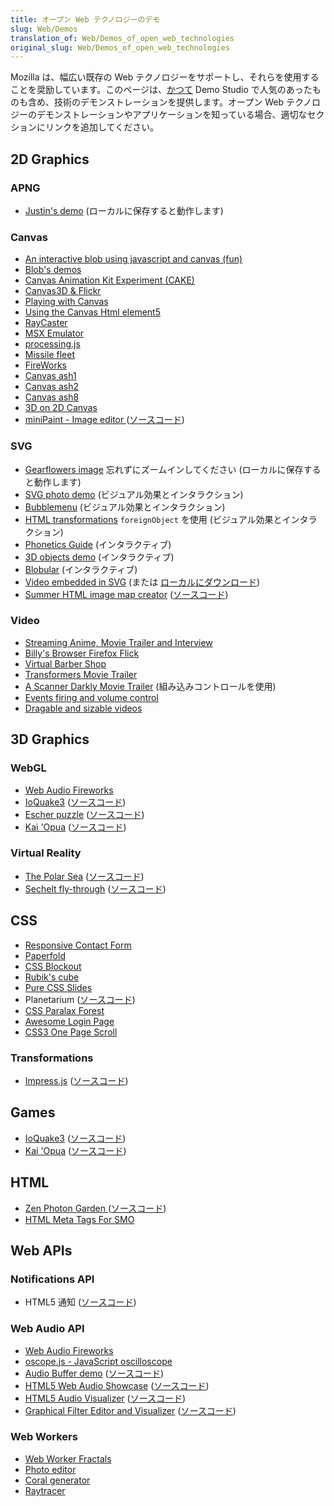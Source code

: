 ```yaml
---
title: オープン Web テクノロジーのデモ
slug: Web/Demos
translation_of: Web/Demos_of_open_web_technologies
original_slug: Web/Demos_of_open_web_technologies
---
```

Mozilla は、幅広い既存の Web テクノロジーをサポートし、それらを使用することを奨励しています。このページは、[かつて](https://blog.mozilla.org/community/2015/12/18/saying-goodbye-to-demo-studio/) Demo Studio で人気のあったものも含め、技術のデモンストレーションを提供します。オープン Web テクノロジーのデモンストレーションやアプリケーションを知っている場合、適切なセクションにリンクを追加してください。

## 2D Graphics

### APNG

- [Justin's demo](http://people.mozilla.com/~dolske/apng/demo.html) (ローカルに保存すると動作します)

### Canvas

- [An interactive blob using javascript and canvas (fun)](http://www.blobsallad.se/)
- [Blob's demos](http://blobsallad.se/article/)
- [Canvas Animation Kit Experiment (CAKE)](http://glimr.rubyforge.org/cake/canvas.html)
- [Canvas3D & Flickr](http://www.xs4all.nl/~peterned/3d/)
- [Playing with Canvas](http://arapehlivanian.com/wp-content/uploads/2007/02/canvas.html)
- [Using the Canvas Html element5](http://langexplr.blogspot.com/2008/11/using-canvas-html-element.html)
- [RayCaster](/samples/raycaster/RayCaster.html "https://developer.mozilla.org/editor/fckeditor/core/editor/samples/raycaster/RayCaster.html")
- [MSX Emulator](http://jsmsxdemo.googlepages.com/jsmsx.html)
- [processing.js](http://processingjs.org/exhibition/)
- [Missile fleet](http://glimr.rubyforge.org/cake/missile_fleet.html)
- [FireWorks](http://glimr.rubyforge.org/cake/demos/fireworks2.6rt.html)
- [Canvas ash1](http://glimr.rubyforge.org/cake/demos/canvas_ash.html)
- [Canvas ash2](http://glimr.rubyforge.org/cake/demos/canvas_ash2.html)
- [Canvas ash8](http://glimr.rubyforge.org/cake/demos/canvas_ash8.html)
- [3D on 2D Canvas](http://gyu.que.jp/jscloth/)
- [miniPaint - Image editor ](http://viliusle.github.io/miniPaint/)([ソースコード](https://github.com/viliusle/miniPaint))

### SVG

- [Gearflowers image](http://www.kde-look.org/CONTENT/content-files/19524-gearflowers.svg.gz) 忘れずにズームインしてください (ローカルに保存すると動作します)
- [SVG photo demo](http://people.mozilla.com/~vladimir/demos/photos.svg) (ビジュアル効果とインタラクション)
- [Bubblemenu](http://starkravingfinkle.org/projects/demo/svg-bubblemenu-in-html.xml) (ビジュアル効果とインタラクション)
- [HTML transformations](http://starkravingfinkle.org/blog/2007/07/firefox-3-svg-foreignobject/) `foreignObject` を使用 (ビジュアル効果とインタラクション)
- [Phonetics Guide](http://svg-whiz.com/svg/linguistics/theCreepyMouth.svg) (インタラクティブ)
- [3D objects demo](http://www.lutanho.net/svgvml3d/platonic.html) (インタラクティブ)
- [Blobular](http://www.themaninblue.com/experiment/Blobular/) (インタラクティブ)
- [Video embedded in SVG](http://www.double.co.nz/video_test/video.svg) (または [ローカルにダウンロード](http://www.double.co.nz/video_test/video_svg.tar.bz2))
- [Summer HTML image map creator](http://summerstyle.github.io/summer/) ([ソースコード](https://github.com/summerstyle/summer))

### Video

- [Streaming Anime, Movie Trailer and Interview](http://www.double.co.nz/video_test/test1.html)
- [Billy's Browser Firefox Flick](http://www.double.co.nz/video_test/test2.html)
- [Virtual Barber Shop](http://www.double.co.nz/video_test/test3.html)
- [Transformers Movie Trailer](http://www.double.co.nz/video_test/test4.html)
- [A Scanner Darkly Movie Trailer](http://www.double.co.nz/video_test/test5.html) (組み込みコントロールを使用)
- [Events firing and volume control](http://www.double.co.nz/video_test/events.html)
- [Dragable and sizable videos](http://www.double.co.nz/video_test/video.svg)

## 3D Graphics

### WebGL

- [Web Audio Fireworks](http://ondras.github.io/fireworks-webgl/)
- [IoQuake3](https://dl.dropboxusercontent.com/u/62064441/ioquake3.js/ioquake3.html) ([ソースコード](https://github.com/klaussilveira/ioquake3.js))
- [Escher puzzle](http://micah.tech/demoscene/) ([ソースコード](https://github.com/micahbolen/demoscene))
- [Kai 'Opua](http://collinhover.github.io/kaiopua/) ([ソースコード](https://github.com/collinhover/kaiopua))

### Virtual Reality

- [The Polar Sea](http://mozvr.com/demos/polarsea/) ([ソースコード](https://github.com/MozVR/polarsea))
- [Sechelt fly-through](http://mozvr.github.io/sechelt/) ([ソースコード](https://github.com/mozvr/sechelt))

## CSS

- [Responsive Contact Form](http://webdeveloperbareilly.in/blog/html5/responsive-contact-form-bootstrap.php)
- [Paperfold](http://felixniklas.com/paperfold/)
- [CSS Blockout](http://ondras.zarovi.cz/games/blockout/)
- [Rubik's cube](http://ondras.zarovi.cz/demos/rubik/)
- [Pure CSS Slides](http://ondras.zarovi.cz/demos/nojs/)
- Planetarium ([ソースコード](https://github.com/littleworkshop/planetarium))
- [CSS Paralax Forest](http://www.lesmoffat.co.uk/folio/forest/forest.html)
- [Awesome Login Page](http://webdeveloperbareilly.in/blog/css3/awesome-login-form.html)
- [CSS3 One Page Scroll](http://webdeveloperbareilly.in/blog/css3/onepage-scroll-template.html)

### Transformations

- [Impress.js](http://impress.github.io/impress.js) ([ソースコード](https://github.com/impress/impress.js))

## Games

- [IoQuake3](https://dl.dropboxusercontent.com/u/62064441/ioquake3.js/ioquake3.html) ([ソースコード](https://github.com/klaussilveira/ioquake3.js))
- [Kai 'Opua](http://collinhover.github.io/kaiopua/) ([ソースコード](https://github.com/collinhover/kaiopua))

## HTML

- [Zen Photon Garden ](http://zenphoton.com)([ソースコード](https://github.com/scanlime/zenphoton))
- [HTML Meta Tags For SMO](http://webdeveloperbareilly.in/blog/smo/html-meta-tags-for-social-media-optimization.html)

## Web APIs

### Notifications API

- HTML5 通知 ([ソースコード](https://github.com/elfoxero/html5notifications))

<!---->

### Web Audio API

- [Web Audio Fireworks](http://ondras.github.io/fireworks-webgl/)
- [oscope.js - JavaScript oscilloscope](http://ondras.github.io/oscope/)
- [Audio Buffer demo](http://mdn.github.io/audio-buffer/) ([ソースコード](http://mdn.github.io/audio-buffer/))
- [HTML5 Web Audio Showcase](http://nipe-systems.de/webapps/html5-web-audio/) ([ソースコード](https://github.com/NIPE-SYSTEMS/html5-web-audio-showcase))
- [HTML5 Audio Visualizer](http://wayou.github.io/HTML5_Audio_Visualizer/) ([ソースコード](https://github.com/Wayou/HTML5_Audio_Visualizer))
- [Graphical Filter Editor and Visualizer](http://carlosrafaelgn.com.br/GraphicalFilterEditor/) ([ソースコード](https://github.com/carlosrafaelgn/GraphicalFilterEditor))

### Web Workers

- [Web Worker Fractals](http://ondras.zarovi.cz/demos/fractal/)
- [Photo editor](http://ondras.zarovi.cz/demos/photo/)
- [Coral generator](http://ondras.zarovi.cz/demos/coral/)
- [Raytracer](http://nerget.com/rayjs-mt/rayjs.html)
